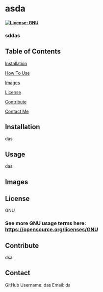 # asda 

  #### [![License: GNU](https://img.shields.io/badge/License-GNU-green.svg)](https://opensource.org/licenses/GNU)

  ### sddas

  ## Table of Contents
  [Installation](#Installation)

  [How To Use](#Usage)

  [Images](#Images)

  [License](#License)

  [Contribute](#Contribute)

  [Contact Me](#Contact)

  ## Installation 
  das

  ## Usage 
  das

  ## Images


  ## License
  GNU
   ### See more GNU usage terms here: https://opensource.org/licenses/GNU
 

  ## Contribute
  dsa

  ## Contact
  GitHub Username: das
  Email: da
  

  
